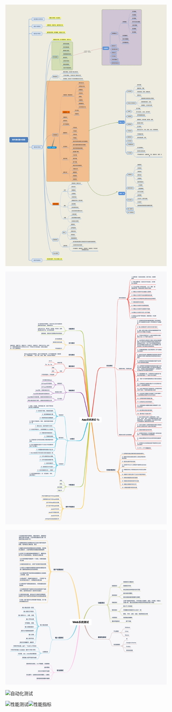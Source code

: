 



![软件测试测试流程](image/软件测试测试流程-9684618.png)

![App系统测试](image/App系统测试-9684618.png)

![Web系统测试](image/Web系统测试-9684618.png)

![自动化测试](https://gitee.com/myHduwork/myblogimg/raw/master/img/自动化测试.png)

![性能测试](https://gitee.com/myHduwork/myblogimg/raw/master/img/%E6%80%A7%E8%83%BD%E6%B5%8B%E8%AF%95.png)![性能指标](https://gitee.com/myHduwork/myblogimg/raw/master/img/%E6%80%A7%E8%83%BD%E6%8C%87%E6%A0%87.png)